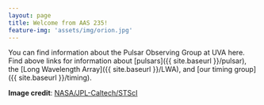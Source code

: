 ```yaml
---
layout: page
title: Welcome from AAS 235!
feature-img: 'assets/img/orion.jpg'
---
```


You can find information about the Pulsar Observing Group at UVA here. Find above links for information about [pulsars]({{ site.baseurl }}/pulsar), the [Long Wavelength Array]({{ site.baseurl }}/LWA), and [our timing group]({{ site.baseurl }}/timing).

**Image credit**: [NASA/JPL-Caltech/STScI](https://www.nasa.gov/multimedia/imagegallery/image_feature_693.html)
